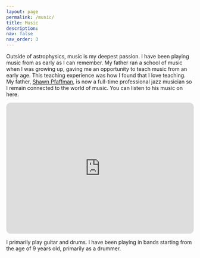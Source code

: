 ```yaml
---
layout: page
permalink: /music/
title: Music
description:
nav: false
nav_order: 3
---
```


Outside of astrophysics, music is my deepest passion. I have been playing music from as early as I can remember. My father ran a school of music when I was growing up, gaving me an opportunity to teach music from an early age. This teaching experience was how I found that I love teaching. My father, [Shawn Pfaffman](shawnpfaffman.com), is now a full-time professional jazz musician so I remain connected to the world of music. You can listen to his music on here.

<div class="l-page">
    <iframe style="border-radius:12px" src="https://open.spotify.com/embed/artist/1PWSHODFCrtlDQMHVepqz5?utm_source=generator" width="100%" height="352" frameBorder="0" allowfullscreen="" allow="autoplay; clipboard-write; encrypted-media; fullscreen; picture-in-picture" loading="lazy"></iframe>
</div>


I primarily play guitar and drums. I have been playing in bands starting from the age of 9 years old, primarily as a drummer. 